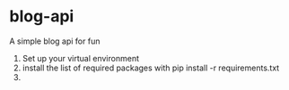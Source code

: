 # blog-api
A simple blog api for fun

1.  Set up your virtual environment
2. install the list of required packages with pip install -r requirements.txt
3. 